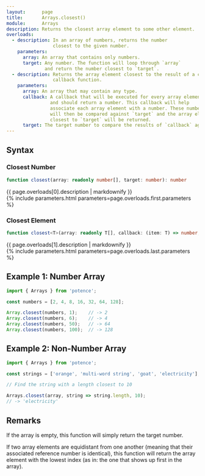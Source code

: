 ```yaml
---
layout:      page
title:       Arrays.closest()
module:      Arrays
description: Returns the closest array element to some other element.
overloads:
  - description: In an array of numbers, returns the number
                 closest to the given number.
    parameters:
      array: An array that contains only numbers.
      target: Any number. The function will loop through `array`
              and return the number closest to `target`.
  - description: Returns the array element closest to the result of a custom
                 callback function.
    parameters:
      array: An array that may contain any type.
      callback: A callback that will be executed for every array element
                and should return a number. This callback will help
                associate each array element with a number. These numbers
                will then be compared against `target` and the array element
                closest to `target` will be returned.
      target: The target number to compare the results of `callback` against.
---
```

## Syntax

### Closest Number

```ts
function closest(array: readonly number[], target: number): number
```

<div class="description">{{ page.overloads[0].description | markdownify }}</div>
{% include parameters.html parameters=page.overloads.first.parameters %}

### Closest Element

```ts
function closest<T>(array: readonly T[], callback: (item: T) => number, target: number): T
```

<div class="description">{{ page.overloads[1].description | markdownify }}</div>
{% include parameters.html parameters=page.overloads.last.parameters %}

## Example 1: Number Array

```ts
import { Arrays } from 'potence';

const numbers = [2, 4, 8, 16, 32, 64, 128];

Array.closest(numbers, 1);    // -> 2
Array.closest(numbers, 6);    // -> 4
Array.closest(numbers, 50);   // -> 64
Array.closest(numbers, 100);  // -> 128
```

## Example 2: Non-Number Array

```ts
import { Arrays } from 'potence';

const strings = ['orange', 'multi-word string', 'goat', 'electricity'];

// Find the string with a length closest to 10

Arrays.closest(array, string => string.length, 10);
// -> 'electricity'
```

## Remarks

If the array is empty, this function will simply return the target number.

If two array elements are equidistant from one another (meaning that their
associated reference number is identical), this function will return the array
element with the lowest index (as in: the one that shows up first in the array).
